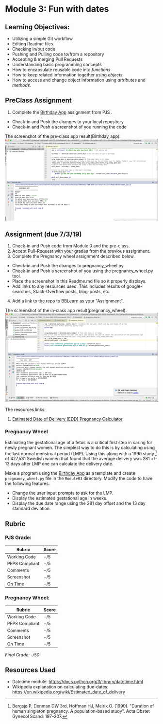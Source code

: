 # Module 3: Fun with dates


## Learning Objectives:

- Utilizing a simple Git workflow
 - Editing Readme files
 - Checking in/out code
 - Pushing and Pulling code to/from a repository
 - Accepting & merging Pull Requests
- Understanding basic programming concepts
 - How to encapsulate reusable code into _functions_
 - How to keep related information together using _objects_
 - How to access and change object information using _attributes_ and _methods_.
 

## PreClass Assignment

1. Complete the [Birthday App](https://github.com/biomed-bioinformatics-bootcamp/python-jumpstart-course-demos/tree/master/apps/03_birthday) assignment from PJS .
  - Check-in and Push the changes to your local repository
  - Check-in and Push a screenshot of you running the code

The screenshot of the pre-class app result(Birthday_app):
![The screenshot of the pre-class app result(Birthday_app)](https://github.com/biomed-bioinformatics-bootcamp/bmes-t580-2019-coursework-Yilin-Y/blob/master/Module03/Birthday_app_result.png?raw=true)
 
## Assignment (due 7/3/19)

1. Check-in and Push code from Module 0 and the pre-class.
2. Accept Pull-Request with your grades from the previous assignment.
3. Complete the Pregnancy wheel assignment described below.
  - Check-in and Push the changes to pregnancy_wheel.py
  - Check-in and Push a screenshot of you using the pregnancy_wheel.py tool.
  - Place the screenshot in this Readme.md file so it properly displays.
  - Add links to any resources used. This includes results of google-searches, Stack-Overflow posts, blog-posts, etc.
4. Add a link to the repo to BBLearn as your "Assignment".


The screenshot of the in-class app result(pregnancy_wheel):
![The screenshot of the in-class app (pregnancy_wheel)](https://github.com/biomed-bioinformatics-bootcamp/bmes-t580-2019-coursework-Yilin-Y/blob/master/Module03/pregnancy_wheel_result.png?raw=true)

The resources links:
1. [Estimated Date of Delivery (EDD) Pregnancy Calculator](https://reference.medscape.com/calculator/estimated-delivery-date-pregnancy)


### Pregnancy Wheel

Estimating the gestational age of a fetus is a critical first step in caring for newly pregnant women.
The simplest way to do this is by calculating using the last normal menstrual period (LMP).
Using this along with a 1990 study [^1] of 427,581 Swedish women that found that the average delivery was 281 +/- 13 days after LMP one can calculate the delivery date.

Make a program using the [Birthday App](https://github.com/biomed-bioinformatics-bootcamp/python-jumpstart-course-demos/tree/master/apps/03_birthday) as a template and create `pregnancy_wheel.py`  file in the `Module03` directory.
Modify the code to have the following features.

  - Change the user input prompts to ask for the LMP.
  - Display the estimated gestational age in weeks.
  - Display the due date range using the 281 day offset and the 13 day standard deviation.

## Rubric

### PJS Grade:

|  Rubric        | Score | 
|----------------|-------|
| Working Code   |  -/5  |
| PEP8 Compliant |  -/5  |
| Comments       |  -/5  |
| Screenshot     |  -/5  |
| On Time        |  -/5  |

### Pregnancy Wheel:

|  Rubric        | Score | 
|----------------|-------|
| Working Code   |  -/5  |
| PEP8 Compliant |  -/5  |
| Comments       |  -/5  |
| Screenshot     |  -/5  |
| On Time        |  -/5  |

*Final Grade: -/50*

## Resources Used

- Datetime module: https://docs.python.org/3/library/datetime.html
- Wikipedia explanation on calculating due-dates: https://en.wikipedia.org/wiki/Estimated_date_of_delivery


[^1]: Bergsjø P, Denman DW 3rd, Hoffman HJ, Meirik O. (1990). "Duration of human singleton pregnancy. A population-based study". Acta Obstet Gynecol Scand: 197–207.